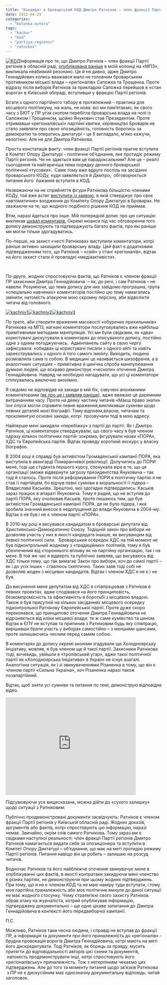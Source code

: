 ```yaml
---
title: "Кандидат в броварський КОД Дмитро Ратніков – член фракції Партії регіонів. ДОКУМЕНТ. ВІДЕО."
date: 2012-04-29
categories: 
  - "kolonka-avtora"
tags: 
  - "kachor"
  - "kod"
  - "partiya-regioniv"
  - "ratnikov"
---
```


[![](https://mpz.brovary.org/wp-content/uploads/2012/04/1321626511_kod.jpg "КОД")](https://mpz.brovary.org/wp-content/uploads/2012/04/1321626511_kod.jpg)Інформація про те, що Дмитро Ратніків – член фракції Партії регіонів в обласній раді, [опублікована раніше](https://mpz.brovary.org/yak-regional-ratnikov-otzhog-na-zasidanni-brovarskogo-kodu/) в моїй колонці на «МПЗ», викликала неабиякий резонанс. Це й не дивно, адже Дмитро Геннадійович колись вважався мало не головним броварським противником міської влади – «регіоналів» Сапожка та Трощенка. Проте відразу після виборів Ратніков за прикладом Сапожка перейшов в «стан ворога» в Київській облраді, вступивши у фракцію Партії регіонів.

Бігати з одного партійного табору в протилежний – практика для місцевого політикуму, на жаль, не нова: всі ми пам’ятаємо, як свого часу з БЮТ у ПР усім скопом перебігла броварська влада на чолі із Сапожком і Трощенком, щойно Янукович став Президентом. Проте отримавши «регіоналівські» партійні квитки, керівництво Броварів не стало заявляти про свою опозиційність, готовність боротись за демократію та опиратись диктатурі – це б вигладало, м’яко кажучи, нелогічно. Але не для Дмитра Ратнікова.

Проста констатація факту: член фракції Партії регіонів прагне вступити в Комітет Опору Диктатурі - політичне об’єднання, яке протидіє режиму Партії регіонів. Чи не здається вам це парадоксальним? Але це – реалії сьогодення та найгарячіша тема порядку денного броварської політичної «тусовки».  Саме тому вже вдруге поспіль на засіданні броварського КОДу, куди заявляється й Дмитро,  обговорюється питання його  бажання вступити в КОД.

Незважаючи на не сприйняття фігури Ратнікова більшістю членами КОДу, той вже встиг [виступити із заявою](http://ratnikov.com.ua/bodynews/380.htm), в якій стверджує про своє «автоматичне» входження до Комітету Опору Диктатурі в Броварах. Не зважаючи на те, що жодного подібного рішення КОД не приймав.

Втім, наразі йдеться про інше. Мій попередній допис про цю ситуацію викликав [шквал коментарів.](https://mpz.brovary.org/yak-regional-ratnikov-otzhog-na-zasidanni-brovarskogo-kodu/) Окремі нюанси під час обговорення того допису демонструють та підтверджують багато фактів, про які раніше ми могли тільки здогадуватись.

По-перше, на захист «честі Ратнікова» виступили коментатори, котрі раніше активно захищали броварську владу. Цей факт є додатковим підтвердженням того, що Ратніков – «свій» у стані «регіоналів», відтак на його захист стали й провладні «медіаактивісти».

 

По-друге, жодних спростовуючи фактів, що Ратніков є членом фракції ПР захисники Дмитра Геннадійовича  – як, до речі, і сам Ратніков – не навели. Розуміючи, що тема допису для них завідомо програшна, група «спеціально навчених» коментаторів постійно цю тему намагались змінити, натомість атакуючи мою скромну персону, аби відволікти читача від головного.

[![](https://mpz.brovary.org/wp-content/uploads/2012/04/kachniy1.jpg "kachniy1")](https://mpz.brovary.org/wp-content/uploads/2012/04/kachniy1.jpg)[![](https://mpz.brovary.org/wp-content/uploads/2012/04/kachniy21.jpg "kachniy2")](https://mpz.brovary.org/wp-content/uploads/2012/04/kachniy21.jpg)[![](https://mpz.brovary.org/wp-content/uploads/2012/04/kachniy3.jpg "kachniy3")](https://mpz.brovary.org/wp-content/uploads/2012/04/kachniy3.jpg)

По третє, аби створити враження масовості «обурених прихильників» Ратнікова на МПЗ, нагнані коментатори послуговувались вже найбільш примітивними методами маніпуляцій. Усі ми були свідками, як «два» користувачі дискутували в коментарях до описуваного допису, постійно одне з одним погоджуючись.  Адмінпанель сайту в свою чергу зафіксувала: «обидва» ці користувачі писали з одного айпі та навіть зареєструвались з одного й того самого імейлу. Виходить, людина розмовляла сама із собою. В медицині це називається шизофренія, а в аналогічних ситуаціях – примітивна й цинічна спроба маніпулювання думкою людей, що яскраво демонструє «чесноти» оточення Дмитра Геннадійовича. Навряд чи необхідно нагадувати, що усі ці коментатори спілкувались виключно анонімно.

Я свідомо не відповідав на закиди в мій бік, озвучені анонімними коментаторами ([як про це і заявляв раніше](https://mpz.brovary.org/ataki-bezstatevih-kloniv/)), адже вважаю це даремним витрачанням часу. Проте на деяку частину читачів «Маєш право знати» їхні опуси могли справити певне враження,викликавши сумніви щодо певних деталей моєї біографії. Тому відповім,власне, читачам та прокоментую основні закиди, котрі  прозвучали тоді в мою адресу.

Найперше мені закидали «перебіжку» з партії до партії. Як і Дмитро Ратніков, ці коментатори стверджували, що свого часу я був членом одразу кількох політичних партій: зокрема, фігурували назви «ПОРА», ХДС та Європейська партія. Відтак проведу короткий екскурс у власну біографію.

В 2004 році я справді був активістом Громадянської кампанії ПОРА, яка виступила в авангарді Помаранчевої революції. Долучитись до ПОРИ мене, тоді ще студента першого курсу, спонукала віра в те, що ця організації зможе відвернути загрозу президентства Януковича – так тоді й сталось. Проте після реформування ПОРИ в політичну партію я не став її партійцем, бо відчув певні сумніви в моральності її лідера – Владислава Каськіва. Зрештою, мої здогадки підтвердились: Каськів зараз працює в апараті Януковича. Тому я радий, що не вступив до партії ПОРА, яку очолював Каськів, проте пишаюсь тим, що був активістом Громадянської кампанії ПОРА, де не було лідера, і яка зробила значний внесок в недопущення до влади Януковича в 2004-му. Відтак я не був і не є членом партії «ПОРА».

В 2010-му році я висувався кандидатом в броварські депутати від Християнсько-Демократично Союзу. Тодішній закон про вибори не дозволяв участь у них в якості кандидата інакше, як висуванцем від певної політичної сили.   Броварський осередок ХДС на той момент не був підконтрольний жодному з «традиційних» політиків, тому я був убезпечений від стороннього впливу як на партійну організацію, так і на мене. В той же час я відверто та публічно заявляв, що висуваюсь від ХДС тільки тому, що так вимагає Закон про вибори, хоч до самої партії – як і до усіх інших - ставлюсь скептично. Таких заяв тоді собі не дозволяв жоден з місцевих кандидатів. Відтак і членом ХДС я не є і не був.

До висунення мене депутатом від ХДС я співпрацював з Ратніков в певних проектах, адже сподівався на його принциповість, безкомпромісність та ефективність в боротьбі з місцевою владою. Також я був присутній на кількох засіданнях місцевого осередку підконтрольної Ратнікову Європейської партії. Проте дуже скоро переконався, що принципово оточення Дмитра Геннадійовича не відрізняється від кліки місцевої влади: те ж саме кумівство та цинізм. Відтак в ЄПУ не вступав та припинив з Ратніковим будь яку співпрацю, вирішивши брати участь у виборах самостійно – з меншими шансами, проте залишаючись чесним перед самим собою.

В коментарях до допису окремі аноніми згадували ще Холодноярську Ініціативу, мовляв, я був членом ще й такої партії. Захисники Ратнікова тоді, вочевидь, увійшли в «тролівський угар», адже такої політичної партії як «Холодноярська Ініціатива» в Україні не існує взагалі. Аналогічна ситуація, як і зі звинуваченнями Різаненка в тому, що він є членом партії «Сильна Україна», хоч Різаненка наразі також позапартійний.

Відтак, щоб зняти усі сумніви та питання по темі, демонструю відповідне відео.

<iframe src="http://www.youtube.com/embed/t0oFFtpCP2Q" frameborder="0" width="420" height="315"></iframe>

Підсумовуючи усе вищесказане, можна дійти до «сухого залишку» щодо ситуації з Ратніковим:

Публічно продемонстровані документи засвідчують: Ратніков є членом фракції Партії регіонів у Київській обласній раді. Жодних доказів, аргументів або фактів, котрі спростовують цю інформацію, наразі немає. Звичайно, окрім слів самого Ратнікова. Тому зараз ми є свідками наступної реальності: член фракції Партії регіонів Дмитро Ратніков намагається видати себе за опозиціонера та вступити в Комітет Опору Диктатурі – об’єднання, що має на меті протидію режиму Партії регіонів. Питання навіщо він це робить – залишаю на розсуд читачів.

Водночас Ратніков та його найближче оточення звинувачує мене в опублікуванні цих фактів, в якості контратаки закидуючи мені членство в різних партіях, не демонструючи при цьому жодних підтверджень.  При тому, що я не є членом КОД та не маю наміру туди вступати, і тому моя партійна приналежність або моє політичне минуле до даної ситуації не має жодного стосунку. Чому стратегією свого захисту Ратніков обрав атаку на журналіста, котрий опублікував інформацію, підтверджену документально – ще одне цікаве запитання до Дмитра Геннадійовича в контексті його передвиборчої кампанії.

П.С.

Можливо, Ратніков таки чесна людина, і справді не вступав до фракції ПР, а інформація та документи про його приналежність до «регіоналів» - брудна провокація ворогів Дмитра Геннадійовича, котрі мають на меті його дискредитувати. Тоді Ратніков, як борець за правду, мусить притягти до відповідальності авторів цієї схеми та документів,  натомість продемонструвати інші, котрі спростовують його «регіоналівську» приналежність. Тож з нетерпінням чекаємо цих підтверджень. Але до того та моменту питання щодо зв’язків Ратнікова  з ПР не є дискусійним має однозначну документальну відповідь: читай заголовок.
